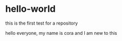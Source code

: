 # hello-world
this is the first test for a repository

hello everyone, 
my name is cora and I am new to this
